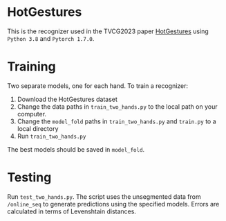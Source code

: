 # HotGestures

This is the recognizer used in the TVCG2023 paper [HotGestures](https://ieeexplore.ieee.org/document/10269004) using `Python 3.8` and `Pytorch 1.7.0`.

# Training
Two separate models, one for each hand. To train a recognizer:
1. Download the HotGestures dataset
2. Change the data paths in `train_two_hands.py` to the local path on your computer.
3. Change the `model_fold` paths in `train_two_hands.py` and `train.py` to a local directory
4. Run `train_two_hands.py`

The best models should be saved in `model_fold`. 

# Testing
Run `test_two_hands.py`. The script uses the unsegmented data from `/online_seq` to generate predictions using the specified models. Errors are calculated in terms of Levenshtain distances. 
